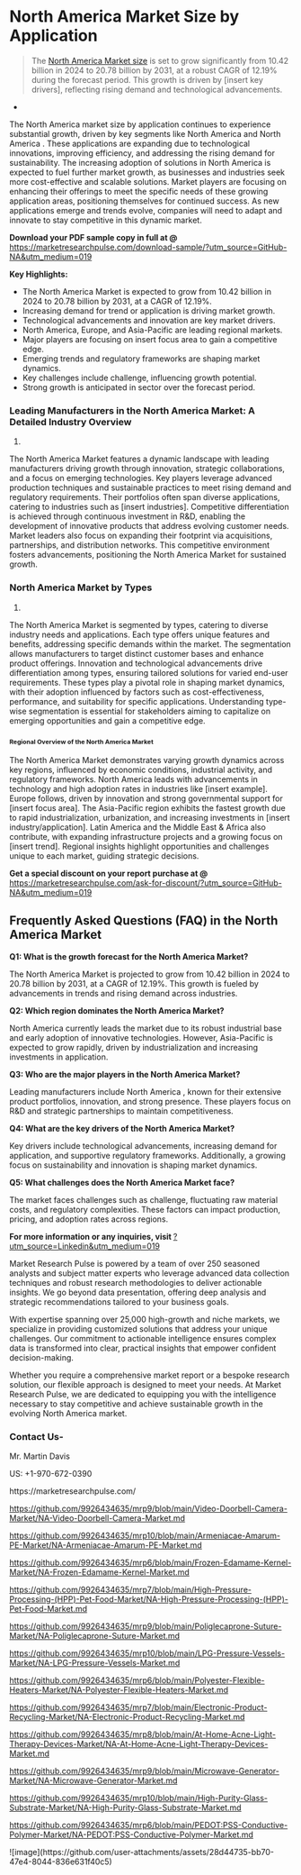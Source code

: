 <h1>North America  Market&nbsp;Size by Application</h1><blockquote><p>The <a href="https://marketresearchpulse.com/download-sample/?utm_source=GitHub-NA&amp;utm_medium=019">North America  Market size</a> is set to grow significantly from 10.42 billion in 2024 to 20.78 billion by 2031, at a robust CAGR of 12.19% during the forecast period. This growth is driven by [insert key drivers], reflecting rising demand and technological advancements.</p></blockquote><ul><li></li></ul><p>The North America  market size by application continues to experience substantial growth, driven by key segments like North America  and North America . These applications are expanding due to technological innovations, improving efficiency, and addressing the rising demand for sustainability. The increasing adoption of solutions in North America  is expected to fuel further market growth, as businesses and industries seek more cost-effective and scalable solutions. Market players are focusing on enhancing their offerings to meet the specific needs of these growing application areas, positioning themselves for continued success. As new applications emerge and trends evolve, companies will need to adapt and innovate to stay competitive in this dynamic market.</p><p><strong>Download your PDF sample copy in full at @ </strong><a href="https://marketresearchpulse.com/download-sample/?utm_source=GitHub-NA&amp;utm_medium=019">https://marketresearchpulse.com/download-sample/?utm_source=GitHub-NA&amp;utm_medium=019</a></p><p><strong>Key Highlights: </strong></p><ul><li>The North America  Market is expected to grow from 10.42 billion in 2024 to 20.78 billion by 2031, at a CAGR of 12.19%.</li><li>Increasing demand for trend or application is driving market growth.</li><li>Technological advancements and innovation are key market drivers.</li><li>North America, Europe, and Asia-Pacific are leading regional markets.</li><li>Major players are focusing on insert focus area to gain a competitive edge.</li><li>Emerging trends and regulatory frameworks are shaping market dynamics.</li><li>Key challenges include challenge, influencing growth potential.</li><li>Strong growth is anticipated in sector over the forecast period.</li></ul><h3>Leading Manufacturers in the North America  Market: A Detailed Industry Overview</h3><ol><li></li></ol><div class="flex max-w-full flex-col flex-grow"><div class="min-h-8 text-message flex w-full flex-col items-end gap-2 whitespace-normal break-words [.text-message+&amp;]:mt-5" dir="auto" data-message-author-role="assistant" data-message-id="fd8432e4-4910-450d-b182-61b7bfb0a01f" data-message-model-slug="gpt-4o"><div class="flex w-full flex-col gap-1 empty:hidden first:pt-[3px]"><div class="markdown prose w-full break-words dark:prose-invert light"><p>The North America  Market features a dynamic landscape with leading manufacturers driving growth through innovation, strategic collaborations, and a focus on emerging technologies. Key players leverage advanced production techniques and sustainable practices to meet rising demand and regulatory requirements. Their portfolios often span diverse applications, catering to industries such as [insert industries]. Competitive differentiation is achieved through continuous investment in R&amp;D, enabling the development of innovative products that address evolving customer needs. Market leaders also focus on expanding their footprint via acquisitions, partnerships, and distribution networks. This competitive environment fosters advancements, positioning the North America  Market for sustained growth.</p></div></div></div></div><h3>North America  Market by Types</h3><ol><li></li></ol><div class="flex max-w-full flex-col flex-grow"><div class="min-h-8 text-message flex w-full flex-col items-end gap-2 whitespace-normal break-words [.text-message+&amp;]:mt-5" dir="auto" data-message-author-role="assistant" data-message-id="084470be-0bb7-4664-bddf-5156b4f41249" data-message-model-slug="gpt-4o-mini"><div class="flex w-full flex-col gap-1 empty:hidden first:pt-[3px]"><div class="markdown prose w-full break-words dark:prose-invert light"><p>The North America  Market is segmented by types, catering to diverse industry needs and applications. Each type offers unique features and benefits, addressing specific demands within the market. The segmentation allows manufacturers to target distinct customer bases and enhance product offerings. Innovation and technological advancements drive differentiation among types, ensuring tailored solutions for varied end-user requirements. These types play a pivotal role in shaping market dynamics, with their adoption influenced by factors such as cost-effectiveness, performance, and suitability for specific applications. Understanding type-wise segmentation is essential for stakeholders aiming to capitalize on emerging opportunities and gain a competitive edge.</p></div></div></div></div><h3><span style="font-size: 11px;">Regional Overview of the North America  Market</span></h3><div class="flex max-w-full flex-col flex-grow"><div class="min-h-8 text-message flex w-full flex-col items-end gap-2 whitespace-normal break-words [.text-message+&amp;]:mt-5" dir="auto" data-message-author-role="assistant" data-message-id="e9038762-ce64-4e30-91c9-9bd413514231" data-message-model-slug="gpt-4o-mini"><div class="flex w-full flex-col gap-1 empty:hidden first:pt-[3px]"><div class="markdown prose w-full break-words dark:prose-invert light"><p>The North America  Market demonstrates varying growth dynamics across key regions, influenced by economic conditions, industrial activity, and regulatory frameworks. North America leads with advancements in technology and high adoption rates in industries like [insert example]. Europe follows, driven by innovation and strong governmental support for [insert focus area]. The Asia-Pacific region exhibits the fastest growth due to rapid industrialization, urbanization, and increasing investments in [insert industry/application]. Latin America and the Middle East &amp; Africa also contribute, with expanding infrastructure projects and a growing focus on [insert trend]. Regional insights highlight opportunities and challenges unique to each market, guiding strategic decisions.</p></div></div></div></div><p><strong>Get a special discount on your report purchase at @ </strong><a href="https://marketresearchpulse.com/ask-for-discount/?utm_source=GitHub-NA&amp;utm_medium=019">https://marketresearchpulse.com/ask-for-discount/?utm_source=GitHub-NA&amp;utm_medium=019</a></p><h2>Frequently Asked Questions (FAQ) in the North America  Market</h2><p><strong>Q1: What is the growth forecast for the North America  Market?</strong></p><p>The North America  Market is projected to grow from 10.42 billion in 2024 to 20.78 billion by 2031, at a CAGR of 12.19%. This growth is fueled by advancements in trends and rising demand across industries.</p><p><strong>Q2: Which region dominates the North America  Market?</strong></p><p>North America currently leads the market due to its robust industrial base and early adoption of innovative technologies. However, Asia-Pacific is expected to grow rapidly, driven by industrialization and increasing investments in application.</p><p><strong>Q3: Who are the major players in the North America  Market?</strong></p><p>Leading manufacturers include North America , known for their extensive product portfolios, innovation, and strong presence. These players focus on R&amp;D and strategic partnerships to maintain competitiveness.</p><p><strong>Q4: What are the key drivers of the North America  Market?</strong></p><p>Key drivers include technological advancements, increasing demand for application, and supportive regulatory frameworks. Additionally, a growing focus on sustainability and innovation is shaping market dynamics.</p><p><strong>Q5: What challenges does the North America  Market face?</strong></p><p>The market faces challenges such as challenge, fluctuating raw material costs, and regulatory complexities. These factors can impact production, pricing, and adoption rates across regions.</p><p><strong>For more information or any inquiries, visit&nbsp;</strong><a href="?utm_source=Linkedin&utm_medium=019">?utm_source=Linkedin&utm_medium=019</a></p><p>Market Research Pulse is powered by a team of over 250 seasoned analysts and subject matter experts who leverage advanced data collection techniques and robust research methodologies to deliver actionable insights. We go beyond data presentation, offering deep analysis and strategic recommendations tailored to your business goals.</p><p>With expertise spanning over 25,000 high-growth and niche markets, we specialize in providing customized solutions that address your unique challenges. Our commitment to actionable intelligence ensures complex data is transformed into clear, practical insights that empower confident decision-making.</p><p>Whether you require a comprehensive market report or a bespoke research solution, our flexible approach is designed to meet your needs. At Market Research Pulse, we are dedicated to equipping you with the intelligence necessary to stay competitive and achieve sustainable growth in the evolving North America  market.</p><h3><strong>Contact Us-</strong></h3><p>Mr. Martin Davis</p><p>US: +1-970-672-0390</p><p>https://marketresearchpulse.com/</p><p><a href="https://github.com/9926434635/mrp9/blob/main/Video-Doorbell-Camera-Market/NA-Video-Doorbell-Camera-Market.md">https://github.com/9926434635/mrp9/blob/main/Video-Doorbell-Camera-Market/NA-Video-Doorbell-Camera-Market.md</a></p><p><a href="https://github.com/9926434635/mrp10/blob/main/Armeniacae-Amarum-PE-Market/NA-Armeniacae-Amarum-PE-Market.md">https://github.com/9926434635/mrp10/blob/main/Armeniacae-Amarum-PE-Market/NA-Armeniacae-Amarum-PE-Market.md</a></p><p><a href="https://github.com/9926434635/mrp6/blob/main/Frozen-Edamame-Kernel-Market/NA-Frozen-Edamame-Kernel-Market.md">https://github.com/9926434635/mrp6/blob/main/Frozen-Edamame-Kernel-Market/NA-Frozen-Edamame-Kernel-Market.md</a></p><p><a href="https://github.com/9926434635/mrp7/blob/main/High-Pressure-Processing-(HPP)-Pet-Food-Market/NA-High-Pressure-Processing-(HPP)-Pet-Food-Market.md">https://github.com/9926434635/mrp7/blob/main/High-Pressure-Processing-(HPP)-Pet-Food-Market/NA-High-Pressure-Processing-(HPP)-Pet-Food-Market.md</a></p><p><a href="https://github.com/9926434635/mrp9/blob/main/Poliglecaprone-Suture-Market/NA-Poliglecaprone-Suture-Market.md">https://github.com/9926434635/mrp9/blob/main/Poliglecaprone-Suture-Market/NA-Poliglecaprone-Suture-Market.md</a></p><p><a href="https://github.com/9926434635/mrp10/blob/main/LPG-Pressure-Vessels-Market/NA-LPG-Pressure-Vessels-Market.md">https://github.com/9926434635/mrp10/blob/main/LPG-Pressure-Vessels-Market/NA-LPG-Pressure-Vessels-Market.md</a></p><p><a href="https://github.com/9926434635/mrp6/blob/main/Polyester-Flexible-Heaters-Market/NA-Polyester-Flexible-Heaters-Market.md">https://github.com/9926434635/mrp6/blob/main/Polyester-Flexible-Heaters-Market/NA-Polyester-Flexible-Heaters-Market.md</a></p><p><a href="https://github.com/9926434635/mrp7/blob/main/Electronic-Product-Recycling-Market/NA-Electronic-Product-Recycling-Market.md">https://github.com/9926434635/mrp7/blob/main/Electronic-Product-Recycling-Market/NA-Electronic-Product-Recycling-Market.md</a></p><p><a href="https://github.com/9926434635/mrp8/blob/main/At-Home-Acne-Light-Therapy-Devices-Market/NA-At-Home-Acne-Light-Therapy-Devices-Market.md">https://github.com/9926434635/mrp8/blob/main/At-Home-Acne-Light-Therapy-Devices-Market/NA-At-Home-Acne-Light-Therapy-Devices-Market.md</a></p><p><a href="https://github.com/9926434635/mrp9/blob/main/Microwave-Generator-Market/NA-Microwave-Generator-Market.md">https://github.com/9926434635/mrp9/blob/main/Microwave-Generator-Market/NA-Microwave-Generator-Market.md</a></p><p><a href="https://github.com/9926434635/mrp10/blob/main/High-Purity-Glass-Substrate-Market/NA-High-Purity-Glass-Substrate-Market.md">https://github.com/9926434635/mrp10/blob/main/High-Purity-Glass-Substrate-Market/NA-High-Purity-Glass-Substrate-Market.md</a></p><p><a href="https://github.com/9926434635/mrp6/blob/main/PEDOT:PSS-Conductive-Polymer-Market/NA-PEDOT:PSS-Conductive-Polymer-Market.md">https://github.com/9926434635/mrp6/blob/main/PEDOT:PSS-Conductive-Polymer-Market/NA-PEDOT:PSS-Conductive-Polymer-Market.md</a></p>
![image](https://github.com/user-attachments/assets/28d44735-bb70-47e4-8044-836e631f40c5)
